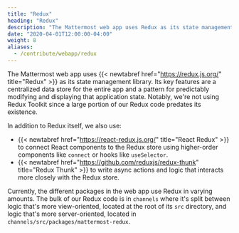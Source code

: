 ```yaml
---
title: "Redux"
heading: "Redux"
description: "The Mattermost web app uses Redux as its state management library."
date: "2020-04-01T12:00:00-04:00"
weight: 8
aliases:
  - /contribute/webapp/redux
---
```


The Mattermost web app uses {{< newtabref href="https://redux.js.org/" title="Redux" >}} as its state management library. Its key features are a centralized data store for the entire app and a pattern for predictably modifying and displaying that application state. Notably, we're not using Redux Toolkit since a large portion of our Redux code predates its existence.

In addition to Redux itself, we also use:
- {{< newtabref href="https://react-redux.js.org/" title="React Redux" >}} to connect React components to the Redux store using higher-order components like `connect` or hooks like `useSelector`.
- {{< newtabref href="https://github.com/reduxjs/redux-thunk" title="Redux Thunk" >}} to write async actions and logic that interacts more closely with the Redux store.

Currently, the different packages in the web app use Redux in varying amounts. The bulk of our Redux code is in `channels` where it's split between logic that's more view-oriented, located at the root of its `src` directory, and logic that's more server-oriented, located in `channels/src/packages/mattermost-redux`.
